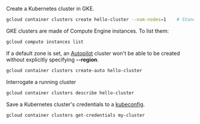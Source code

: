 Create a Kubernetes cluster in GKE.
```sh
gcloud container clusters create hello-cluster --num-nodes=1    # Standard cluster
```

GKE clusters are made of Compute Engine instances. To list them:
```sh
gcloud compute instances list
```

If a default zone is set, an [Autopilot](#gke) cluster won't be able to be created without explicitly specifying **--region**.
```sh
gcloud container clusters create-auto hello-cluster
```

Interrogate a running cluster
```sh
gcloud container clusters describe hello-cluster
```

Save a Kubernetes cluster's credentials to a [kubeconfig](/Containers#kubeconfig).
```sh
gcloud container clusters get-credentials my-cluster
```